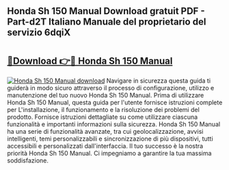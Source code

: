 ## Honda Sh 150 Manual Download gratuit PDF - Part-d2T Italiano Manuale del proprietario del servizio 6dqiX

# <h2><a href="http://dfgvux2.blite.top/?on=Honda+Sh+150+Manual">🔗Download 👉🔴 Honda Sh 150 Manual</a></h2>

[![Honda Sh 150 Manual download](https://i.imgur.com/lujVjoI.png)](http://dfgvux2.blite.top/?on=Honda+Sh+150+Manual)
Navigare in sicurezza questa guida ti guiderà in modo sicuro attraverso il processo di configurazione, utilizzo e manutenzione del tuo nuovo Honda Sh 150 Manual. Prima di utilizzare Honda Sh 150 Manual, questa guida per l'utente fornisce istruzioni complete per L'installazione, il funzionamento e la risoluzione dei problemi del prodotto. Fornisce istruzioni dettagliate su come utilizzare ciascuna funzionalità e importanti informazioni sulla sicurezza. Honda Sh 150 Manual ha una serie di funzionalità avanzate, tra cui geolocalizzazione, avvisi intelligenti, temi personalizzabili e sincronizzazione di più dispositivi, tutti accessibili e personalizzati dall'interfaccia. Il tuo successo è la nostra priorità Honda Sh 150 Manual. Ci impegniamo a garantire la tua massima soddisfazione.
